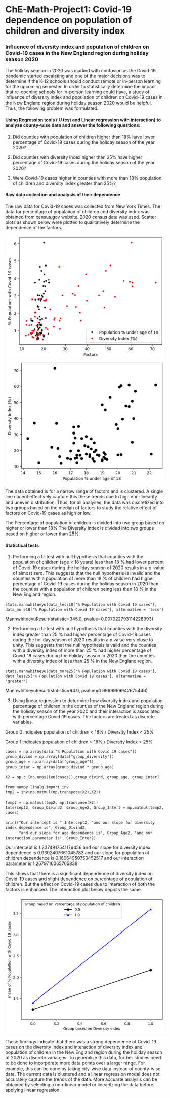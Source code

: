 # ChE-Math-Project1: Covid-19 dependence on population of children and diversity index

### Influence of diversity index and population of children on Covid-19 cases in the New England region during holiday season 2020

The holiday season in 2020 was marked with confusion as the Covid-19 pandemic started escalating and one of the major decisions was to determine if the K-12 schools should conduct remote or in-person learning for the upcoming semester. In order to statistically determine the impact that re-opening schools for in-person learning could have, a study of  influence of diversity index and population of children on Covid-19 cases in the New England region during holiday season 2020 would be helpful. Thus, the following problem was formulated.


#### Using Regression tools ( U test and Linear regression with interaction) to analyze county-wise data and answer the following questions:
1. Did counties with population of children higher than 18% have lower percentage of Covid-19 cases during the holiday season of the year 2020?

2. Did counties with diversity index higher than 25% have higher percentage of Covid-19 cases during the holiday season of the year 2020?

3. Were Covid-19 cases higher in counties with more than 18% population of children and diversity index greater than 25%?

#### Raw data collection and analysis of their dependence
The raw data for Covid-19 cases was collected from New York Times. The data for percentage of population of children and diversity index was obtained from census.gov website. 2020 census data was used. Scatter plots as shown below were plotted to qualitatively determine the dependence of the factors.


![Figure_6](https://github.com/sht150/CHE-Math-Project-updated/blob/main/Figure%206.png)
![Figure_7](https://github.com/sht150/CHE-Math-Project-updated/blob/main/Figure%207.png)

The data obtained is for a narrow range of factors and is clustered. A single line cannot effectively capture this these trends due to high non-linearity and uneven distribution. Thus, for all analyses, the data was discretized into two groups based on the median of factors to study the relative effect of factors on Covid-19 cases as high or low.


The Percentage of population of children is divided into two group based on higher or lower than 18%
The Diversity Index is divided into two groups based on higher or lower than 25%

#### Statictical tests
1. Performing a U-test with null hypothesis that counties with the population of children (age < 18 years) less than 18 % had lower percent of Covid-19 cases during the holiday season of 2020 results in a p-value of almost zero. This suggests that the null hypothesis is invalid and the counties with a population of more than 18 % of children had higher percentage of Covid-19 cases during the holiday season in 2020 than the counties with a population of children being less than 18 % in the New England region. 

```
stats.mannwhitneyu(data_less18["% Population with Covid 19 cases"], data_more18["% Population with Covid 19 cases"], alternative = 'less')
```
MannwhitneyuResult(statistic=345.0, pvalue=0.007922793114228993)

2. Performing a U-test with null hypothesis that counties with the diversity index greater than 25 % had higher percentage of Covid-19 cases during the holiday season of 2020 results in a p value very close to unity. This suggests that the null hypothesis is valid and the counties with a diversity index of more than 25 % had higher percentage of Covid-19 cases during the holiday season in 2020 than the counties with a diversity index of less than 25 % in the New England region. 

```
stats.mannwhitneyu(data_more25["% Population with Covid 19 cases"], data_less25["% Population with Covid 19 cases"], alternative = 'greater')
```
MannwhitneyuResult(statistic=94.0, pvalue=0.9999999942675446)

3. Using linear regression to determine how diversity index and population percentage of children in the counties of the New England region during the holiday season of the year 2020 and their interaction is associated with percentage Covid-19 cases. The factors are treated as discrete variables.

Group 0 indicates population of children < 18% / Diversity Index < 25%

Group 1 indicates population of children > 18% / Diversity Index > 25%

```
cases = np.array(data["% Population with Covid 19 cases"])
group_divind = np.array(data["group_diversity"])
group_age = np.array(data["group_age"])
group_inter = np.array(group_divind * group_age)

X2 = np.c_[np.ones(len(cases)),group_divind, group_age, group_inter]

from numpy.linalg import inv
tmp2 = inv(np.matmul(np.transpose(X2),X2))

temp2 = np.matmul(tmp2, np.transpose(X2))
Intercept2, Group_Divind2, Group_Age2, Group_Inter2 = np.matmul(temp2, cases)

print("Our intercept is ",Intercept2, "and our slope for diversity index dependence is", Group_Divind2, 
      "and our slope for age dependence is", Group_Age2, "and our interaction parameter is", Group_Inter2)
```
Our intercept is  1.2374917541176456 and our slope for diversity index dependence is 0.9302407661045783 and our slope for population of children dependence is 0.16064950753452517 and our interaction parameter is 1.2679716065765838

This shows that there is a significant dependence of diversity index on Covid-19 cases and slight dependence on percentage of population of children. But the effect on Covid-19 cases due to interaction of both the factors is enhanced. The interaction plot below depicts the same.

![Figure_8_interaction_plot](https://github.com/sht150/CHE-Math-Project-updated/blob/main/Figure%208_interaction%20plot.png)

These findings indicate that there was a strong dependence of Covid-19 cases on the diversity index and interaction of diversity index and population of children in the New England region during the holiday season of 2020 as discrete variab;es. To generalize this data, further studies need to be done to incorporate more data points over a larger range. For example, this can be done by taking city-wise data instead of county-wise data. The current data is clustered and a linear regression model does not accurately capture the trends of the data. More accuarte analysis can be obtained by selecting a non-linear model or linearilzing the data before applying linear regression.
